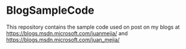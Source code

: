 # BlogSampleCode
This repository contains the sample code used on post on my blogs at https://blogs.msdn.microsoft.com/juanmejia/ and https://blogs.msdn.microsoft.com/juan_mejia/
